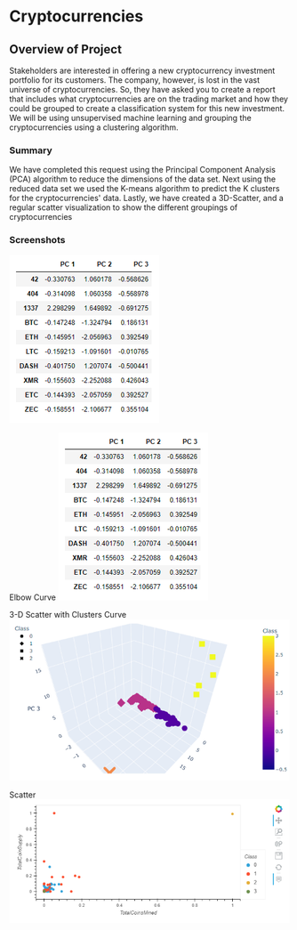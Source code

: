 # Cryptocurrencies
 
## Overview of Project
Stakeholders are interested in offering a new cryptocurrency investment portfolio for its customers. The company, however, is lost in the vast universe of cryptocurrencies. So, they have asked you to create a report that includes what cryptocurrencies are on the trading market and how they could be grouped to create a classification system for this new investment. We will be using unsupervised machine learning and grouping the cryptocurrencies using a clustering algorithm. 

### Summary
We have completed this request using the Principal Component Analysis (PCA) algorithm to reduce the dimensions of the data set. Next using the reduced data set we used the K-means algorithm to predict the K clusters for the cryptocurrencies' data. Lastly, we have created a 3D-Scatter, and a regular scatter visualization to show the different groupings of cryptocurrencies

### Screenshots
![PCA](https://github.com/john10roberts/Cryptocurrencies/blob/main/Resources/PCA.png)

Elbow Curve
![KCurve](https://github.com/john10roberts/Cryptocurrencies/blob/main/Resources/PCA.png)

3-D Scatter with Clusters Curve
![3d](https://github.com/john10roberts/Cryptocurrencies/blob/main/Resources/3DScatter.png)

Scatter
![3d](https://github.com/john10roberts/Cryptocurrencies/blob/main/Resources/Scatter.png)
